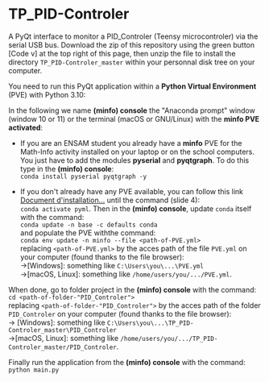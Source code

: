 # TP_PID-Controler

A PyQt interface to monitor a PID_Controler (Teensy microcontroler) via the serial USB bus. 
Download the zip of this repository using the green button [Code v] at the top right of this page, then unzip the file to install the directory `TP_PID-Controler_master` within your personnal disk tree on your computer.

You need to run this PyQt application within a __Python Virtual Environment__ (PVE) with Python 3.10:</br>

In the following we name __(minfo) console__ the "Anaconda prompt" window (window 10 or 11) or the terminal (macOS or GNU/Linux) with the __minfo PVE activated__:



- If you are an ENSAM student you already have a __minfo__ PVE for the Math-Info activity installed on your laptop or on the school computers.
You just have to add the modules __pyserial__ and __pyqtgraph__. To do this type in the __(minfo) console__:<br>
`conda install pyserial pyqtgraph -y`

- If you don't already have any PVE available, you can follow this link <A href="https://savoir.ensam.eu/moodle/mod/resource/view.php?id=10170">Document d'installation...</A> until the command (slide 4):<br>
`conda activate pyml`. Then in the __(minfo) console__, update `conda` itself with the command:<br>
`conda update -n base -c defaults conda`<br>
and populate the PVE withthe command:<br>
`conda env update -n minfo --file <path-of-PVE.yml>`<br>
replacing `<path-of-PVE.yml>` by the acces path of the file `PVE.yml` on your computer (found thanks to the file browser):<br>
->[Windows]: something like `C:\Users\you\...\PVE.yml`<br>
->[macOS, Linux]: something like `/home/users/you/.../PVE.yml`.<br>

When done, go to folder project in the __(minfo) console__ with the command:<br>
`cd <path-of-folder-"PID_Controler">`<br>
replacing `<path-of-folder-"PID_Controler">` by the acces path of the folder `PID_Controler` on your computer (found thanks to the file browser):<br>
-> [Windows]: something like `C:\Users\you\...\TP_PID-Controler_master\PID_Controler`<br>
->[macOS, Linux]: something like `/home/users/you/.../TP_PID-Controler_master/PID_Controler`.

Finally run the application from the __(minfo) console__ with the command:<br>
`python main.py`<br>



